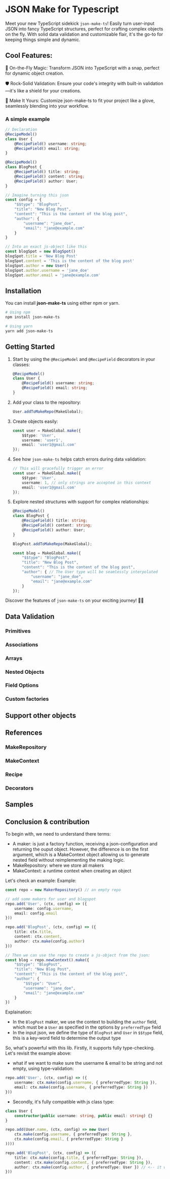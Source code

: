 # JSON Make for Typescript
Meet your new TypeScript sidekick `json-make-ts`! Easily turn user-input JSON into fancy TypeScript structures, perfect for crafting complex objects on the fly. With solid data validation and customizable flair, it's the go-to for keeping things simple and dynamic.

## Cool Features:
🚀 On-the-Fly Magic: Transform JSON into TypeScript with a snap, perfect for dynamic object creation.

🛡️ Rock-Solid Validation: Ensure your code's integrity with built-in validation—it's like a shield for your creations.

🎨 Make It Yours: Customize json-make-ts to fit your project like a glove, seamlessly blending into your workflow.

### A simple example
```typescript
// Declaration
@RecipeModel()
class User {
    @RecipeField() username: string;
    @RecipeField() email: string;
}

@RecipeModel()
class BlogPost {
    @RecipeField() title: string;
    @RecipeField() content: string;
    @RecipeField() author: User;
}

// Imagine turning this json
const config = {
    "$$type": "BlogPost",
    "title": "New Blog Post",
    "content": "This is the content of the blog post",
    "author": {
        "username": "jane_doe",
        "email": "jane@example.com"
    }
}

// Into an exact js-object like this
const blogSpot = new BlogSpot()
blogSpot.title = 'New Blog Post'
blogSpot.content = 'This is the content of the blog post'
blogSpot.author = new User()
blogSpot.author.username = 'jane_doe'
blogSpot.author.email = 'jane@example.com'
```

## Installation

You can install **json-make-ts** using either npm or yarn.

```bash
# Using npm
npm install json-make-ts

# Using yarn
yarn add json-make-ts
```

## Getting Started

1. Start by using the `@RecipeModel` and `@RecipeField` decorators in your classes:

    ```typescript
    @RecipeModel()
    class User {
        @RecipeField() username: string;
        @RecipeField() email: string;
    }
    ```

2. Add your class to the repository:

    ```typescript
    User.addToMakeRepo(MakeGlobal);
    ```

3. Create objects easily:

    ```typescript
    const user = MakeGlobal.make({
        $$type: 'User',
        username: 'user1',
        email: 'user1@gmail.com'
    });
    ```

4. See how `json-make-ts` helps catch errors during data validation:

    ```typescript
    // This will gracefully trigger an error
    const user = MakeGlobal.make({
        $$type: 'User',
        username: 1, // only strings are accepted in this context
        email: 'user1@gmail.com'
    });
    ```

5. Explore nested structures with support for complex relationships:

    ```typescript
    @RecipeModel()
    class BlogPost {
        @RecipeField() title: string;
        @RecipeField() content: string;
        @RecipeField() author: User;
    }

    BlogPost.addToMakeRepo(MakeGlobal);

    const blog = MakeGlobal.make({
        "$$type": "BlogPost",
        "title": "New Blog Post",
        "content": "This is the content of the blog post",
        "author": { // The User type will be seamlessly interpolated
            "username": "jane_doe",
            "email": "jane@example.com"
        }
    });
    ```

Discover the features of `json-make-ts` on your exciting journey! 🚀✨

## Data Validation

### Primitives

### Associations

### Arrays

### Nested Objects

### Field Options

### Custom factories

## Support other objects

## References

### MakeRepository

### MakeContext

### Recipe

### Decorators

## Samples

## Conclusion & contribution

To begin with, we need to understand there terms:

- A maker: is just a factory function, receiving a json-configuration and returning the ouput object. However, the difference is on the first argument, which is a MakeContext object allowing us to generate nested field without reimplementing the making logic.
- MakeRepository: where we store all makers
- MakeContext: a runtime context when creating an object

Let's check an example:
Example:
```typescript
const repo = new MakerRepository() // an empty repo

// add some makers for user and blogspot
repo.add('User', (ctx, config) => ({
	username: config.username,
	email: config.email
}))

repo.add('BlogPost', (ctx, config) => ({
	title: ctx.title,
	content: ctx.content,
	author: ctx.make(config.author)
}))

// Then we can use the repo to create a js-object from the json:
const blog = repo.newContext().make({
    "$$type": "BlogPost",
    "title": "New Blog Post",
    "content": "This is the content of the blog post",
    "author": {
        "$$type": "User",
        "username": "jane_doe",
        "email": "jane@example.com"
    }
})
```

Explaination:
- In the `BlogPost` maker, we use the context to building the `author` field, which must be a `User` as specified in the options by `preferredType` field
- In the input json, we define the type of `BlogPost` and `User` in `$$type` field, this is a key-word field to determine the output type
  
So, what's powerful with this lib.
Firstly, it supports fully type-checking. Let's revisit the example above:
- what if we want to make sure the username & email to be string and not empty, using type-validation:
```typescript
repo.add('User', (ctx, config) => ({
	username: ctx.make(config.username, { preferredType: String }),
	email: ctx.make(config.username, { preferredType: String })
}))
```

- Secondly, it's fully compatible with js class type:
```typescript
class User {
    constructor(public username: string, public email: string) {}
}

repo.add(User.name, (ctx, config) => new User(
    ctx.make(config.username, { preferredType: String },
    ctx.make(config.email, { preferredType: String }
))))

repo.add('BlogPost', (ctx, config) => ({
	title: ctx.make(config.title, { preferredType: String }),
	content: ctx.make(config.content, { preferredType: String }),
	author: ctx.make(config.author, { preferedType: User }) // <-- it will fail if the config `author` field not returning a User instance
}))
```